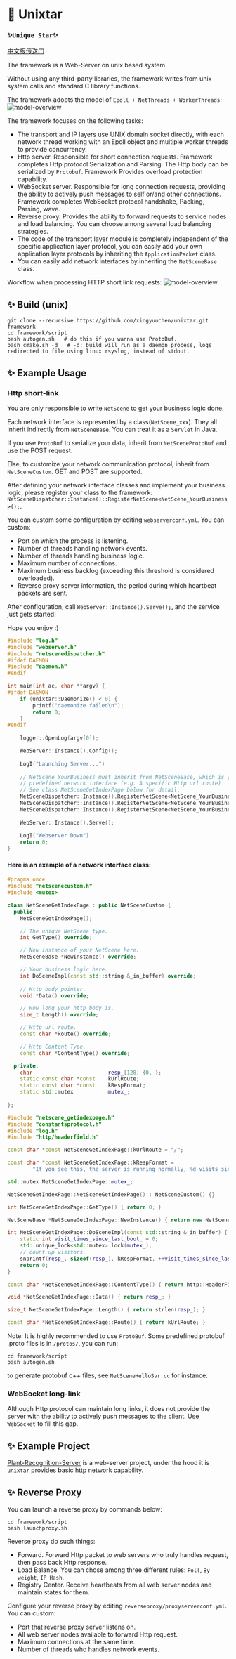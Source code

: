 # 🌟 Unixtar

### `✨Unique Star✨`

[中文版传送门](README_zh.md)

The framework is a Web-Server on unix based system.

Without using any third-party libraries, the framework writes from unix system calls and standard C library functions.

The framework adopts the model of `Epoll + NetThreads + WorkerThreads`:
![model-overview](docs/images/model-overview.png)


The framework focuses on the following tasks:
* The transport and IP layers use UNIX domain socket directly, with each network thread working with an Epoll object and multiple worker threads to provide concurrency.
* Http server. Responsible for short connection requests. Framework completes Http protocol Serialization and Parsing. The Http body can be serialized by `Protobuf`. Framework Provides overload protection capability.
* WebSocket server. Responsible for long connection requests, providing the ability to actively push messages to self or/and other connections. Framework completes WebSocket protocol handshake, Packing, Parsing, wave.
* Reverse proxy. Provides the ability to forward requests to service nodes and load balancing. You can choose among several load balancing strategies.
* The code of the transport layer module is completely independent of the specific application layer protocol, you can easily add your own application layer protocols by inheriting the `ApplicationPacket` class.
* You can easily add network interfaces by inheriting the `NetSceneBase` class.

Workflow when processing HTTP short link requests:
![model-overview](docs/images/how-model-run.png)

## ✨ Build (unix)
```shell
git clone --recursive https://github.com/xingyuuchen/unixtar.git framework
cd framework/script
bash autogen.sh   # do this if you wanna use ProtoBuf.
bash cmake.sh -d   # -d: build will run as a daemon process, logs redirected to file using linux rsyslog, instead of stdout.
```

## ✨ Example Usage
### Http short-link
You are only responsible to write `NetScene` to get your business logic done.

Each network interface is represented by a class(`NetScene_xxx`). They all inherit indirectly from `NetSceneBase`. You can treat it as a `Servlet` in Java.

If you use `ProtoBuf` to serialize your data, inherit from `NetSceneProtoBuf` and use the POST request.

Else, to customize your network communication protocol, inherit from `NetSceneCustom`. GET and POST are supported.

After defining your network interface classes and implement your business logic, please register your class to the framework: `NetSceneDispatcher::Instance()::RegisterNetScene<NetScene_YourBusiness>();`.

You can custom some configuration by editing `webserverconf.yml`. You can custom:
* Port on which the process is listening.
* Number of threads handling network events.
* Number of threads handling business logic.
* Maximum number of connections.
* Maximum business backlog (exceeding this threshold is considered overloaded).
* Reverse proxy server information, the period during which heartbeat packets are sent.

After configuration, call `WebServer::Instance().Serve();`, and the service just gets started!

Hope you enjoy :)

```c++
#include "log.h"
#include "webserver.h"
#include "netscenedispatcher.h"
#ifdef DAEMON
#include "daemon.h"
#endif

int main(int ac, char **argv) {
#ifdef DAEMON
    if (unixtar::Daemonize() < 0) {
        printf("daemonize failed\n");
        return 0;
    }
#endif
    
    logger::OpenLog(argv[0]);

    WebServer::Instance().Config();
    
    LogI("Launching Server...")
    
    // NetScene_YourBusiness must inherit from NetSceneBase, which is your
    // predefined network interface (e.g. A specific Http url route)
    // See class NetSceneGetIndexPage below for detail.
    NetSceneDispatcher::Instance().RegisterNetScene<NetScene_YourBusiness>();
    NetSceneDispatcher::Instance().RegisterNetScene<NetScene_YourBusiness1>();
    NetSceneDispatcher::Instance().RegisterNetScene<NetScene_YourBusiness2>();
    
    WebServer::Instance().Serve();
    
    LogI("Webserver Down")
    return 0;
}
```

#### Here is an example of a network interface class:
```c++
#pragma once
#include "netscenecustom.h"
#include <mutex>

class NetSceneGetIndexPage : public NetSceneCustom {
  public:
    NetSceneGetIndexPage();

    // The unique NetScene type.
    int GetType() override;

    // New instance of your NetScene here.
    NetSceneBase *NewInstance() override;

    // Your business logic here.
    int DoSceneImpl(const std::string &_in_buffer) override;
    
    // Http body pointer.
    void *Data() override;

    // How long your http body is.
    size_t Length() override;

    // Http url route.
    const char *Route() override;

    // Http Content-Type.
    const char *ContentType() override;

  private:
    char                        resp_[128] {0, };
    static const char *const    kUrlRoute;
    static const char *const    kRespFormat;
    static std::mutex           mutex_;
    
};
```
```c++
#include "netscene_getindexpage.h"
#include "constantsprotocol.h"
#include "log.h"
#include "http/headerfield.h"

const char *const NetSceneGetIndexPage::kUrlRoute = "/";

const char *const NetSceneGetIndexPage::kRespFormat =
        "If you see this, the server is running normally, %d visits since last boot.";

std::mutex NetSceneGetIndexPage::mutex_;

NetSceneGetIndexPage::NetSceneGetIndexPage() : NetSceneCustom() {}

int NetSceneGetIndexPage::GetType() { return 0; }

NetSceneBase *NetSceneGetIndexPage::NewInstance() { return new NetSceneGetIndexPage(); }

int NetSceneGetIndexPage::DoSceneImpl(const std::string &_in_buffer) {
    static int visit_times_since_last_boot_ = 0;
    std::unique_lock<std::mutex> lock(mutex_);
    // count up visitors.
    snprintf(resp_, sizeof(resp_), kRespFormat, ++visit_times_since_last_boot_);
    return 0;
}

const char *NetSceneGetIndexPage::ContentType() { return http::HeaderField::kTextPlain; }

void *NetSceneGetIndexPage::Data() { return resp_; }

size_t NetSceneGetIndexPage::Length() { return strlen(resp_); }

const char *NetSceneGetIndexPage::Route() { return kUrlRoute; }
```
Note: It is highly recommended to use `ProtoBuf`. Some predefined protobuf .proto files is in `/protos/`, you can run:
```shell
cd framework/script
bash autogen.sh
```
to generate protobuf c++ files, see `NetSceneHelloSvr.cc` for instance.

### WebSocket long-link
Although Http protocol can maintain long links, it does not provide the server with the ability to actively push messages to the client. Use `WebSocket` to fill this gap.



## ✨ Example Project
[Plant-Recognition-Server](https://github.com/xingyuuchen/object-identify-SVR.git) is a web-server project, under the hood it is `unixtar` provides basic http network capability.


## ✨ Reverse Proxy
You can launch a reverse proxy by commands below:
```shell
cd framework/script
bash launchproxy.sh
```

Reverse proxy do such things:
* Forward. Forward Http packet to web servers who truly handles request, then pass back Http response.
* Load Balance. You can chose among three different rules: `Poll`, `By weight`, `IP Hash`.
* Registry Center. Receive heartbeats from all web server nodes and maintain states for them. 

Configure your reverse proxy by editing `reverseproxy/proxyserverconf.yml`. You can custom:
* Port that reverse proxy server listens on.
* All web server nodes available to forward Http request.
* Maximum connections at the same time.
* Number of threads who handles network events.
